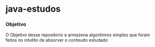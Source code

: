 # java-estudos

### Objetivo 

O Objetivo desse repositorio e armazena algoritimos simples que foram feitos no intutito de absorver o conteudo estudado 
